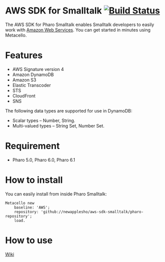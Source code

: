 AWS SDK for Smalltalk [![Build Status](https://travis-ci.org/newapplesho/aws-sdk-smalltalk.svg?branch=master)](https://travis-ci.org/newapplesho/aws-sdk-smalltalk)
=================

The AWS SDK for Pharo Smalltalk enables Smalltalk developers to easily work with [Amazon Web Services](http://aws.amazon.com/). You can get started in minutes using Metacello.

# Features
* AWS Signature version 4
* Amazon DynamoDB
* Amazon S3
* Elastic Transcoder
* STS
* CloudFront
* SNS

The following data types are supported for use in DynamoDB:

* Scalar types – Number, String.
* Multi-valued types – String Set, Number Set.

# Requirement
  - Pharo 5.0, Pharo 6.0, Pharo 6.1

# How to install

You can easily install from inside Pharo Smalltalk:

```smalltalk
Metacello new
    baseline: 'AWS';
    repository: 'github://newapplesho/aws-sdk-smalltalk/pharo-repository';
    load.
```

# How to use
[Wiki](https://github.com/newapplesho/aws-sdk-smalltalk/wiki)
